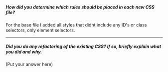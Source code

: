 ##### How did you determine which rules should be placed in each new CSS file?

For the base file I added all styles that didnt include any ID's or class selectors, only element selectors. 

---

##### Did you do any refactoring of the existing CSS? If so, briefly explain what you did and why.

(Put your answer here)
